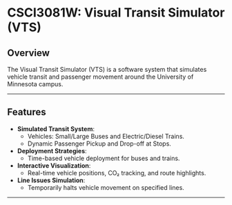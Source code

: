 # CSCI3081W: Visual Transit Simulator (VTS)

## Overview

The Visual Transit Simulator (VTS) is a software system that simulates vehicle transit and passenger movement around the University of Minnesota campus.

---

## Features

- **Simulated Transit System**:
  - Vehicles: Small/Large Buses and Electric/Diesel Trains.
  - Dynamic Passenger Pickup and Drop-off at Stops.
- **Deployment Strategies**:
  - Time-based vehicle deployment for buses and trains.
- **Interactive Visualization**:
  - Real-time vehicle positions, CO₂ tracking, and route highlights.
- **Line Issues Simulation**:
  - Temporarily halts vehicle movement on specified lines.

---
